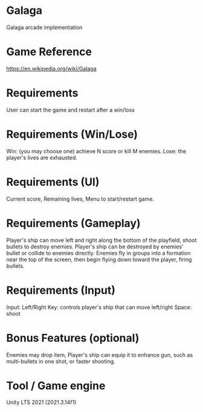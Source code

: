 # Galaga
Galaga arcade implementation

# Game Reference
https://en.wikipedia.org/wiki/Galaga

# Requirements
User can start the game and restart after a win/loss

# Requirements (Win/Lose)
Win: (you may choose one) achieve N score or kill  M enemies.
Lose:  the player's lives are exhausted.

# Requirements (UI)
Current score, Remaining lives, Menu to start/restart game.

# Requirements (Gameplay)
Player's ship can move left and right along the bottom of the playfield, shoot bullets to destroy enemies.
Player's ship can be destroyed by enemies' bullet or collide to enemies directly.
Enemies fly in groups into a formation near the top of the screen, then begin flying down toward the player, firing bullets.

# Requirements (Input)
Input:
Left/Right Key: controls player's ship that can move left/right
Space: shoot

# Bonus Features (optional)
Enemies may drop item, Player's ship can equip it to enhance gun, such as multi-bullets in one shot, or faster shooting.

# Tool / Game engine
Unity LTS 2021 (2021.3.14f1)
